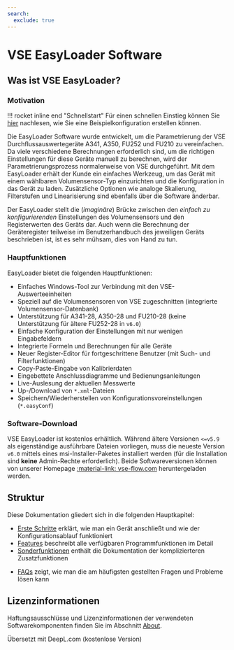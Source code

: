 ```yaml
---
search:
  exclude: true
---
```


# VSE EasyLoader Software

## Was ist VSE EasyLoader?

### Motivation

!!! rocket inline end "Schnellstart"
    Für einen schnellen Einstieg können Sie [hier](2basics.md#configuration-workflow) nachlesen, wie Sie eine Beispielkonfiguration erstellen können.

Die EasyLoader Software wurde entwickelt, um die Parametrierung der VSE Durchflussauswertegeräte A341, A350, FU252 und FU210 zu vereinfachen. Da viele verschiedene Berechnungen erforderlich sind, um die richtigen Einstellungen für diese Geräte manuell zu berechnen, wird der Parametrierungsprozess normalerweise von VSE durchgeführt. Mit dem EasyLoader erhält der Kunde ein einfaches Werkzeug, um das Gerät mit einem wählbaren Volumensensor-Typ einzurichten und die Konfiguration in das Gerät zu laden. Zusätzliche Optionen wie analoge Skalierung, Filterstufen und Linearisierung sind ebenfalls über die Software änderbar. 

Der EasyLoader stellt die (_imaginäre_) Brücke zwischen den _einfach zu konfigurierenden_ Einstellungen des Volumensensors und den Registerwerten des Geräts dar. Auch wenn die Berechnung der Geräteregister teilweise im Benutzerhandbuch des jeweiligen Geräts beschrieben ist, ist es sehr mühsam, dies von Hand zu tun.

### Hauptfunktionen
EasyLoader bietet die folgenden Hauptfunktionen:

* Einfaches Windows-Tool zur Verbindung mit den VSE-Auswerteeinheiten
* Speziell auf die Volumensensoren von VSE zugeschnitten (integrierte Volumensensor-Datenbank)
* Unterstützung für A341-28, A350-28 und FU210-28 (keine Unterstützung für ältere FU252-28 in `v6.0`)
* Einfache Konfiguration der Einstellungen mit nur wenigen Eingabefeldern
* Integrierte Formeln und Berechnungen für alle Geräte
* Neuer Register-Editor für fortgeschrittene Benutzer (mit Such- und Filterfunktionen)
* Copy-Paste-Eingabe von Kalibrierdaten
* Eingebettete Anschlussdiagramme und Bedienungsanleitungen
* Live-Auslesung der aktuellen Messwerte
* Up-/Download von `*.xml`-Dateien
* Speichern/Wiederherstellen von Konfigurationsvoreinstellungen (`*.easyConf`)


### Software-Download
VSE EasyLoader ist kostenlos erhältlich. Während ältere Versionen `<=v5.9` als eigenständige ausführbare Dateien vorliegen, muss die neueste Version `v6.0` mittels eines msi-Installer-Paketes installiert werden (für die Installation sind __keine__ Admin-Rechte erforderlich). Beide Softwareversionen können von unserer Homepage [:material-link: vse-flow.com](https://www.vse-flow.com/en/downloads.html?scrollTo=software) heruntergeladen werden.


## Struktur

Diese Dokumentation gliedert sich in die folgenden Hauptkapitel:

* [Erste Schritte](2basics.md) erklärt, wie man ein Gerät anschließt und wie der Konfigurationsablauf funktioniert
* [Features](3features.md) beschreibt alle verfügbaren Programmfunktionen im Detail
* [Sonderfunktionen](4advanced.md) enthält die Dokumentation der komplizierteren Zusatzfunktionen
<!---
* [Register Reference](4devregs.md) erklärt die Funktionsweise wichtiger Geräteregister und wie sie berechnet werden
* [Up-/Download](5updownload.md) zeigt, wie die XML-Up-/Download-Funktionalität funktioniert
-->
* [FAQs](6faqs.md) zeigt, wie man die am häufigsten gestellten Fragen und Probleme lösen kann

## Lizenzinformationen

Haftungsausschlüsse und Lizenzinformationen der verwendeten Softwarekomponenten finden Sie im Abschnitt [About](7about.md).

Übersetzt mit DeepL.com (kostenlose Version)